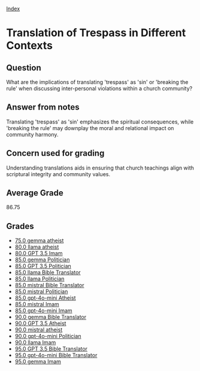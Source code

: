 
[Index](../index.md)
# Translation of Trespass in Different Contexts
## Question
What are the implications of translating 'trespass' as 'sin' or 'breaking the rule' when discussing inter-personal violations within a church community?

## Answer from notes
Translating 'trespass' as 'sin' emphasizes the spiritual consequences, while 'breaking the rule' may downplay the moral and relational impact on community harmony.

## Concern used for grading
Understanding translations aids in ensuring that church teachings align with scriptural integrity and community values.

## Average Grade
86.75

## Grades
 * [75.0 gemma atheist](../answers/gemma_atheist/Translation_of_Trespass_in_Different_Contexts.md)
 * [80.0 llama atheist](../answers/llama_atheist/Translation_of_Trespass_in_Different_Contexts.md)
 * [80.0 GPT 3.5 Imam](../answers/GPT_3.5_Imam/Translation_of_Trespass_in_Different_Contexts.md)
 * [85.0 gemma Politician](../answers/gemma_Politician/Translation_of_Trespass_in_Different_Contexts.md)
 * [85.0 GPT 3.5 Politician](../answers/GPT_3.5_Politician/Translation_of_Trespass_in_Different_Contexts.md)
 * [85.0 llama Bible Translator](../answers/llama_Bible_Translator/Translation_of_Trespass_in_Different_Contexts.md)
 * [85.0 llama Politician](../answers/llama_Politician/Translation_of_Trespass_in_Different_Contexts.md)
 * [85.0 mistral Bible Translator](../answers/mistral_Bible_Translator/Translation_of_Trespass_in_Different_Contexts.md)
 * [85.0 mistral Politician](../answers/mistral_Politician/Translation_of_Trespass_in_Different_Contexts.md)
 * [85.0 gpt-4o-mini Atheist](../answers/gpt-4o-mini_Atheist/Translation_of_Trespass_in_Different_Contexts.md)
 * [85.0 mistral Imam](../answers/mistral_Imam/Translation_of_Trespass_in_Different_Contexts.md)
 * [85.0 gpt-4o-mini Imam](../answers/gpt-4o-mini_Imam/Translation_of_Trespass_in_Different_Contexts.md)
 * [90.0 gemma Bible Translator](../answers/gemma_Bible_Translator/Translation_of_Trespass_in_Different_Contexts.md)
 * [90.0 GPT 3.5 Atheist](../answers/GPT_3.5_Atheist/Translation_of_Trespass_in_Different_Contexts.md)
 * [90.0 mistral atheist](../answers/mistral_atheist/Translation_of_Trespass_in_Different_Contexts.md)
 * [90.0 gpt-4o-mini Politician](../answers/gpt-4o-mini_Politician/Translation_of_Trespass_in_Different_Contexts.md)
 * [90.0 llama Imam](../answers/llama_Imam/Translation_of_Trespass_in_Different_Contexts.md)
 * [95.0 GPT 3.5 Bible Translator](../answers/GPT_3.5_Bible_Translator/Translation_of_Trespass_in_Different_Contexts.md)
 * [95.0 gpt-4o-mini Bible Translator](../answers/gpt-4o-mini_Bible_Translator/Translation_of_Trespass_in_Different_Contexts.md)
 * [95.0 gemma Imam](../answers/gemma_Imam/Translation_of_Trespass_in_Different_Contexts.md)
